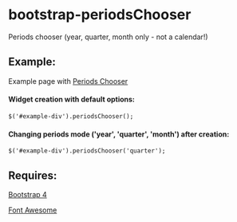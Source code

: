 # bootstrap-periodsChooser
Periods chooser (year, quarter, month only - not a calendar!)

## Example:
Example page with [Periods Chooser](https://rinold.github.io/bootstrap-periodsChooser/)

#### Widget creation with default options:
```
$('#example-div').periodsChooser();
```

#### Changing periods mode ('year', 'quarter', 'month') after creation:
```
$('#example-div').periodsChooser('quarter');
```

## Requires:

[Bootstrap 4](https://v4-alpha.getbootstrap.com/) 

[Font Awesome](http://fontawesome.io/)
